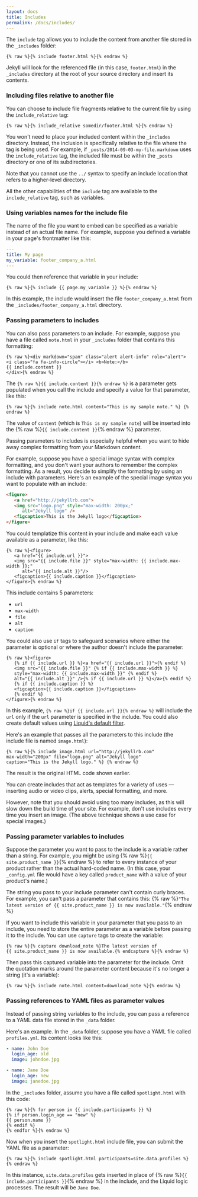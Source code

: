 ```yaml
---
layout: docs
title: Includes
permalink: /docs/includes/
---
```


The `include` tag allows you to include the content from another file stored in the `_includes` folder:

```liquid
{% raw %}{% include footer.html %}{% endraw %}
```

Jekyll will look for the referenced file (in this case, `footer.html`) in the `_includes` directory at the root of your source directory and insert its contents.

### Including files relative to another file

You can choose to include file fragments relative to the current file by using the `include_relative` tag:

```liquid
{% raw %}{% include_relative somedir/footer.html %}{% endraw %}
```

You won't need to place your included content within the `_includes` directory. Instead,
the inclusion is specifically relative to the file where the tag is being used. For example,
if `_posts/2014-09-03-my-file.markdown` uses the `include_relative` tag, the included file
must be within the `_posts` directory or one of its subdirectories.

Note that you cannot use the `../` syntax to specify an include location that refers to a higher-level directory.

All the other capabilities of the `include` tag are available to the `include_relative` tag,
such as variables.

### Using variables names for the include file

The name of the file you want to embed can be specified as a variable instead of an actual file name. For example, suppose you defined a variable in your page's frontmatter like this:

```yaml
---
title: My page
my_variable: footer_company_a.html
---
```

You could then reference that variable in your include:

```liquid
{% raw %}{% include {{ page.my_variable }} %}{% endraw %}
```

In this example, the include would insert the file `footer_company_a.html` from the `_includes/footer_company_a.html` directory.

### Passing parameters to includes

You can also pass parameters to an include. For example, suppose you have a file called `note.html` in your `_includes` folder that contains this formatting:

```liquid
{% raw %}<div markdown="span" class="alert alert-info" role="alert">
<i class="fa fa-info-circle"></i> <b>Note:</b>
{{ include.content }}
</div>{% endraw %}
```

The `{% raw %}{{ include.content }}{% endraw %}` is a parameter gets populated when you call the include and specify a value for that parameter, like this:

```liquid
{% raw %}{% include note.html content="This is my sample note." %} {% endraw %}
```

The value of `content` (which is `This is my sample note`) will be inserted into the {% raw %}`{{ include.content }}`{% endraw %} parameter.

Passing parameters to includes is especially helpful when you want to hide away complex formatting from your Markdown content.

For example, suppose you have a special image syntax with complex formatting, and you don't want your authors to remember the complex formatting. As a result, you decide to simplify the formatting by using an include with parameters. Here's an example of the special image syntax you want to populate with an include:

```html
<figure>
   <a href="http://jekyllrb.com">
   <img src="logo.png" style="max-width: 200px;"
      alt="Jekyll logo" />
   <figcaption>This is the Jekyll logo</figcaption>
</figure>
```

You could templatize this content in your include and make each value available as a parameter, like this:

```liquid
{% raw %}<figure>
   <a href="{{ include.url }}">
   <img src="{{ include.file }}" style="max-width: {{ include.max-width }};"
      alt="{{ include.alt }}"/>
   <figcaption>{{ include.caption }}</figcaption>
</figure>{% endraw %}
```

This include contains 5 parameters:

* `url`
* `max-width`
* `file`
* `alt`
* `caption`

You could also use `if` tags to safeguard scenarios where either the parameter is optional or where the author doesn't include the parameter:

```liquid
{% raw %}<figure>
   {% if {{ include.url }} %}<a href="{{ include.url }}">{% endif %}
   <img src="{{ include.file }}" {% if {{ include.max-width }} %}
   style="max-width: {{ include.max-width }}" {% endif %}
   alt="{{ include.alt }}" />{% if {{ include.url }} %}</a>{% endif %}
   {% if {{ include.caption }} %}
   <figcaption>{{ include.caption }}</figcaption>
   {% endif %}
</figure>{% endraw %}
```

In this example, `{% raw %}if {{ include.url }}{% endraw %}` will include the `url` only if the `url` parameter is specified in the include. You could also create default values using [Liquid's default filter](https://help.shopify.com/themes/liquid/filters/additional-filters#default).

Here's an example that passes all the parameters to this include (the include file is named `image.html`):

```liquid
{% raw %}{% include image.html url="http://jekyllrb.com"
max-width="200px" file="logo.png" alt="Jekyll logo"
caption="This is the Jekyll logo." %} {% endraw %}
```

The result is the original HTML code shown earlier.

You can create includes that act as templates for a variety of uses &mdash; inserting audio or video clips, alerts, special formatting, and more.

However, note that you should avoid using too many includes, as this will slow down the build time of your site. For example, don't use includes every time you insert an image. (The above technique shows a use case for special images.)

### Passing parameter variables to includes

Suppose the parameter you want to pass to the include is a variable rather than a string. For example, you might be using {% raw %}`{{ site.product_name }}`{% endraw %} to refer to every instance of your product rather than the actual hard-coded name. (In this case, your `_config.yml` file would have a key called `product_name` with a value of your product's name.)

The string you pass to your include parameter can't contain curly braces. For example, you can't pass a parameter that contains this: {% raw %}`"The latest version of {{ site.product_name }} is now available."`{% endraw %}

If you want to include this variable in your parameter that you pass to an include, you need to store the entire parameter as a variable before passing it to the include. You can use `capture` tags to create the variable:

```liquid
{% raw %}{% capture download_note %}The latest version of
{{ site.product_name }} is now available.{% endcapture %}{% endraw %}
```

Then pass this captured variable into the parameter for the include. Omit the quotation marks around the parameter content because it's no longer a string (it's a variable):

```liquid
{% raw %}{% include note.html content=download_note %}{% endraw %}
```

### Passing references to YAML files as parameter values

Instead of passing string variables to the include, you can pass a reference to a YAML data file stored in the `_data` folder.

Here's an example. In the `_data` folder, suppose you have a YAML file called `profiles.yml`. Its content looks like this:

```yaml
- name: John Doe
  login_age: old
  image: johndoe.jpg

- name: Jane Doe
  login_age: new
  image: janedoe.jpg
```

In the `_includes` folder, assume you have a file called `spotlight.html` with this code:

```liquid
{% raw %}{% for person in {{ include.participants }} %}
{% if person.login_age == "new" %}
{{ person.name }}
{% endif %}
{% endfor %}{% endraw %}
```

Now when you insert the `spotlight.html` include file, you can submit the YAML file as a parameter:

```
{% raw %}{% include spotlight.html participants=site.data.profiles %}{% endraw %}
```

In this instance, `site.data.profiles` gets inserted in place of {% raw %}`{{ include.participants }}`{% endraw %} in the include, and the Liquid logic processes. The result will be `Jane Doe`.
